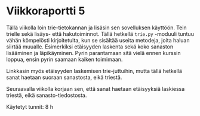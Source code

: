 # Viikkoraportti 5

Tällä viikolla loin trie-tietokannan ja lisäsin sen sovelluksen käyttöön. Tein trielle sekä lisäys- että hakutoiminnot. Tällä hetkellä ```trie.py``` -moduuli tuntuu vähän kömpelösti kirjoitetulta, kun se sisältää useita metodeja, joita haluan siirtää muualle. Esimerkiksi etäisyyden laskenta sekä koko sanaston lisääminen ja läpikäyminen. Pyrin parantamaan sitä vielä ennen kurssin loppua, ensin pyrin saamaan kaiken toimimaan. 

Linkkasin myös etäisyyden laskemisen trie-juttuihin, mutta tällä hetkellä sanat haetaan suoraan sanastosta, eikä triestä. 

Seuraavalla viikolla korjaan sen, että sanat haetaan etäisyyksiä laskiessa triestä, eikä sanasto-tiedostosta.

Käytetyt tunnit: 8 h